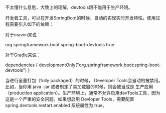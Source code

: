不太懂什么意思，大致上的理解，devtools跟不能用于生产环境。


开发者工具，可以在开发SpringBoot的时候，自动的实现实时开发特性。使用过程需要引入如下的依赖：

对于maven来说：

<dependencies>
    <dependency>
        <groupId>org.springframework.boot</groupId>
        <artifactId>spring-boot-devtools</artifactId>
        <optional>true</optional>
    </dependency>
</dependencies>

对于Gradle来说：

dependencies {
    developmentOnly("org.springframework.boot:spring-boot-devtools")
}

当进行全量打包（fully packaged）的时候， Developer Tools会自动的被禁用。比如，当你用 java -jar 或者制定了类加载器的时候，则会被当成是 生产应用 （production application）。生产环境上，通常不允许启用devTools工具，因为这是一个严重的安全问题。如果想启用 Devloper Tools，需要配置 spring.devtools.restart.enabled 系统属性为 true。